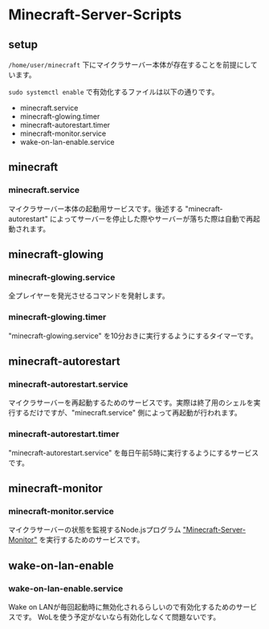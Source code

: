 # Minecraft-Server-Scripts

## setup
`/home/user/minecraft` 下にマイクラサーバー本体が存在することを前提にしています。

`sudo systemctl enable` で有効化するファイルは以下の通りです。
- minecraft.service
- minecraft-glowing.timer
- minecraft-autorestart.timer
- minecraft-monitor.service
- wake-on-lan-enable.service

## minecraft
### minecraft.service
マイクラサーバー本体の起動用サービスです。後述する "minecraft-autorestart" によってサーバーを停止した際やサーバーが落ちた際は自動で再起動されます。

## minecraft-glowing
### minecraft-glowing.service
全プレイヤーを発光させるコマンドを発射します。

### minecraft-glowing.timer
"minecraft-glowing.service" を10分おきに実行するようにするタイマーです。

## minecraft-autorestart
### minecraft-autorestart.service
マイクラサーバーを再起動するためのサービスです。実際は終了用のシェルを実行するだけですが、"minecraft.service" 側によって再起動が行われます。

### minecraft-autorestart.timer
"minecraft-autorestart.service" を毎日午前5時に実行するようにするサービスです。

## minecraft-monitor
### minecraft-monitor.service
マイクラサーバーの状態を監視するNode.jsプログラム ["Minecraft-Server-Monitor"](https://github.com/Natsu-dev/Minecraft-Server-Monitor) を実行するためのサービスです。

## wake-on-lan-enable
### wake-on-lan-enable.service
Wake on LANが毎回起動時に無効化されるらしいので有効化するためのサービスです。
WoLを使う予定がないなら有効化しなくて問題ないです。
